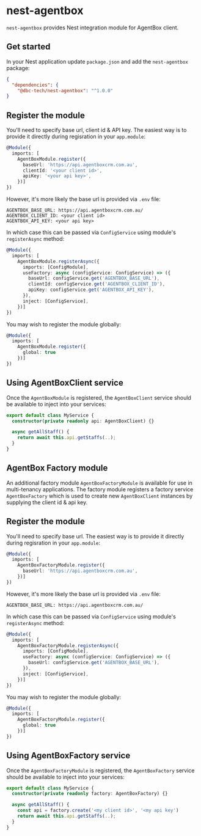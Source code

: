 # nest-agentbox

`nest-agentbox` provides Nest integration module for AgentBox client.

## Get started

In your Nest application update `package.json` and add the `nest-agentbox` package:

```json
{
  "dependencies": {
    "@dbc-tech/nest-agentbox": "^1.0.0"
}
```

## Register the module

You'll need to specify base url, client id & API key. The easiest way is to provide it directly during regisration in your `app.module`:

```typescript
@Module({
  imports: [
    AgentBoxModule.register({
      baseUrl: 'https://api.agentboxcrm.com.au',
      clientId: '<your client id>',
      apiKey: '<your api key>',
    })]
})
```

However, it's more likely the base url is provided via `.env` file:

```
AGENTBOX_BASE_URL: https://api.agentboxcrm.com.au/
AGENTBOX_CLIENT_ID: <your client id>
AGENTBOX_API_KEY: <your api key>
```

In which case this can be passed via `ConfigService` using module's `registerAsync` method:

```typescript
@Module({
  imports: [
    AgentBoxModule.registerAsync({
      imports: [ConfigModule],
      useFactory: async (configService: ConfigService) => ({
        baseUrl: configService.get('AGENTBOX_BASE_URL'),
        clientId: configService.get('AGENTBOX_CLIENT_ID'),
        apiKey: configService.get('AGENTBOX_API_KEY'),
      }),
      inject: [ConfigService],
    })]
})
```

You may wish to register the module globally:

```typescript
@Module({
  imports: [
    AgentBoxModule.register({
      global: true
    })]
})
```

## Using AgentBoxClient service

Once the `AgentBoxModule` is registered, the `AgentBoxClient` service should be available to inject into your services:

```typescript
export default class MyService {
  constructor(private readonly api: AgentBoxClient) {}

  async getAllStaff() {
    return await this.api.getStaffs(..);
  }
}
```

## AgentBox Factory module

An additional factory module `AgentBoxFactoryModule` is available for use in multi-tenancy applications. The factory module registers a factory service `AgentBoxFactory` which is used to create new `AgentBoxClient` instances by supplying the client id & api key.

## Register the module

You'll need to specify base url. The easiest way is to provide it directly during regisration in your `app.module`:

```typescript
@Module({
  imports: [
    AgentBoxFactoryModule.register({
      baseUrl: 'https://api.agentboxcrm.com.au',
    })]
})
```

However, it's more likely the base url is provided via `.env` file:

```
AGENTBOX_BASE_URL: https://api.agentboxcrm.com.au/
```

In which case this can be passed via `ConfigService` using module's `registerAsync` method:

```typescript
@Module({
  imports: [
    AgentBoxFactoryModule.registerAsync({
      imports: [ConfigModule],
      useFactory: async (configService: ConfigService) => ({
        baseUrl: configService.get('AGENTBOX_BASE_URL'),
      }),
      inject: [ConfigService],
    })]
})
```

You may wish to register the module globally:

```typescript
@Module({
  imports: [
    AgentBoxFactoryModule.register({
      global: true
    })]
})
```

## Using AgentBoxFactory service

Once the `AgentBoxFactoryModule` is registered, the `AgentBoxFactory` service should be available to inject into your services:

```typescript
export default class MyService {
  constructor(private readonly factory: AgentBoxFactory) {}

  async getAllStaff() {
    const api = factory.create('<my client id>', '<my api key')
    return await this.api.getStaffs(..);
  }
}
```
